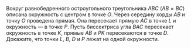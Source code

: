 Вокруг равнобедренного остроугольного треугольника $ABC$ ($AB=BC$) описана 
окружность с центром в точке $O$. Через середину хорды $AB$ и точку $O$ 
проведена прямая. Она пересекает прямую $AC$ 
в точке $L$ и окружность — в точке $P$. 
Пусть биссектриса угла $BAC$ пересекает окружность в точке $K$, прямые 
$AB$ и $PK$ пересекаются в точке $D$. Докажите, что точки 
$L$, $B$, $D$ и $P$ лежат на одной окружности.